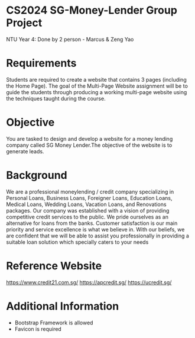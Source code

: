 # CS2024 SG-Money-Lender Group Project
NTU Year 4: Done by 2 person - Marcus & Zeng Yao

# Requirements
Students are required to create a website that contains 3 pages (including the Home Page).
The goal of the Multi-Page Website assignment will be to guide the students through producing a working multi-page website using the techniques taught during the course.

# Objective
You are tasked to design and develop a website for a money lending company called SG Money Lender.The objective of the website is to generate leads.

# Background
We are a professional moneylending / credit company specializing in Personal Loans, Business Loans, Foreigner Loans, Education Loans, Medical Loans, Wedding Loans, Vacation Loans, and Renovations packages. Our company was established with a vision of providing competitive credit services to the public. We pride ourselves as an alternative for loans from the banks. Customer satisfaction is our main priority and service excellence is what we believe in. With our beliefs, we are confident that we will be able to assist you professionally in providing a suitable loan solution which specially caters to your needs

# Reference Website
https://www.credit21.com.sg/
https://apcredit.sg/
https://ucredit.sg/

# Additional Information 
- Bootstrap Framework is allowed
- Favicon is required
